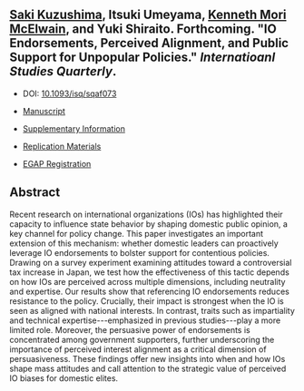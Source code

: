 ## [Saki Kuzushima](https://sakikuzushima.github.io/), Itsuki Umeyama, [Kenneth Mori McElwain](https://www.kennethmcelwain.com/), and Yuki Shiraito. Forthcoming. "IO Endorsements, Perceived Alignment, and Public Support for Unpopular Policies."  _Internatioanl Studies Quarterly_.

- DOI: [10.1093/isq/sqaf073](https://doi.org/10.1093/isq/sqaf073)

- [Manuscript](../files/iosupport.pdf)

- [Supplementary Information](../files/iosupport_si.pdf)

- [Replication Materials](./files/iosupport_replication.tar.gz)

- [EGAP Registration](https://osf.io/fxuek)

## Abstract
Recent research on international organizations (IOs) has highlighted their capacity to influence state behavior by shaping domestic public opinion, a key channel for policy change. This paper investigates an important extension of this mechanism: whether domestic leaders can proactively leverage IO endorsements to bolster support for contentious policies. Drawing on a survey experiment examining attitudes toward a controversial tax increase in Japan, we test how the effectiveness of this tactic depends on how IOs are perceived across multiple dimensions, including neutrality and expertise. Our results show that referencing IO endorsements reduces resistance to the policy. Crucially, their impact is strongest when the IO is seen as aligned with national interests. In contrast, traits such as impartiality and technical expertise---emphasized in previous studies---play a more limited role. Moreover, the persuasive power of endorsements is concentrated among government supporters, further underscoring the importance of perceived interest alignment as a critical dimension of persuasiveness. These findings offer new insights into when and how IOs shape mass attitudes and call attention to the strategic value of perceived IO biases for domestic elites.
